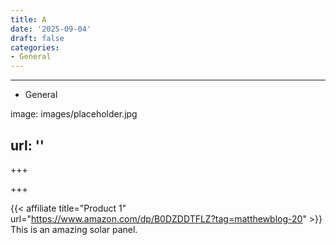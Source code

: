 ```yaml
---
title: A
date: '2025-09-04'
draft: false
categories:
- General
---
```


---

- General

image: images/placeholder.jpg

url: ''
---

+++






+++










{{< affiliate title="Product 1" url="https://www.amazon.com/dp/B0DZDDTFLZ?tag=matthewblog-20" >}}
This is an amazing solar panel.